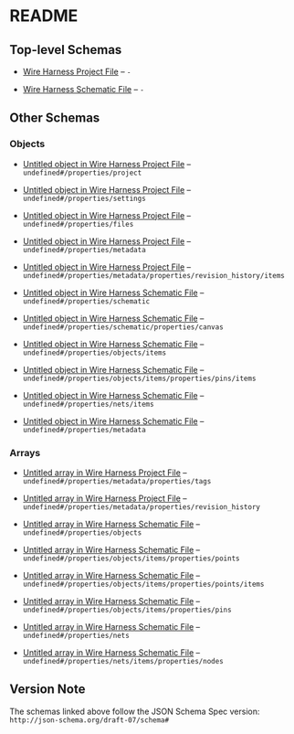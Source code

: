 # README

## Top-level Schemas

* [Wire Harness Project File](./project.md "Defines project-level configuration for a wire harness design") – `-`

* [Wire Harness Schematic File](./schematic.md "Defines all visual and logical components of a wire harness schematic, including canvas settings, object geometry, connectivity, and metadata") – `-`

## Other Schemas

### Objects

* [Untitled object in Wire Harness Project File](./project-properties-project.md "Basic metadata about the project") – `undefined#/properties/project`

* [Untitled object in Wire Harness Project File](./project-properties-settings.md "Canvas and design settings for the editor") – `undefined#/properties/settings`

* [Untitled object in Wire Harness Project File](./project-properties-files.md "References to data files used by the app") – `undefined#/properties/files`

* [Untitled object in Wire Harness Project File](./project-properties-metadata.md "Optional tags and revision history") – `undefined#/properties/metadata`

* [Untitled object in Wire Harness Project File](./project-properties-metadata-properties-revision_history-items.md) – `undefined#/properties/metadata/properties/revision_history/items`

* [Untitled object in Wire Harness Schematic File](./schematic-properties-schematic.md "Basic metadata about the schematic") – `undefined#/properties/schematic`

* [Untitled object in Wire Harness Schematic File](./schematic-properties-schematic-properties-canvas.md "Describes the virtual drawing space used in the schematic editor") – `undefined#/properties/schematic/properties/canvas`

* [Untitled object in Wire Harness Schematic File](./schematic-properties-objects-items.md) – `undefined#/properties/objects/items`

* [Untitled object in Wire Harness Schematic File](./schematic-properties-objects-items-properties-pins-items.md) – `undefined#/properties/objects/items/properties/pins/items`

* [Untitled object in Wire Harness Schematic File](./schematic-properties-nets-items.md) – `undefined#/properties/nets/items`

* [Untitled object in Wire Harness Schematic File](./schematic-properties-metadata.md "Optional metadata including creation date, author, and schematic notes") – `undefined#/properties/metadata`

### Arrays

* [Untitled array in Wire Harness Project File](./project-properties-metadata-properties-tags.md "Freeform tags for filtering or classification") – `undefined#/properties/metadata/properties/tags`

* [Untitled array in Wire Harness Project File](./project-properties-metadata-properties-revision_history.md "List of dated notes describing changes") – `undefined#/properties/metadata/properties/revision_history`

* [Untitled array in Wire Harness Schematic File](./schematic-properties-objects.md "List of all schematic elements including connectors, wires, labels, and symbols") – `undefined#/properties/objects`

* [Untitled array in Wire Harness Schematic File](./schematic-properties-objects-items-properties-points.md "List of (x, y) points defining the path of a wire") – `undefined#/properties/objects/items/properties/points`

* [Untitled array in Wire Harness Schematic File](./schematic-properties-objects-items-properties-points-items.md) – `undefined#/properties/objects/items/properties/points/items`

* [Untitled array in Wire Harness Schematic File](./schematic-properties-objects-items-properties-pins.md "List of pins for connector objects, each with a unique ID and name") – `undefined#/properties/objects/items/properties/pins`

* [Untitled array in Wire Harness Schematic File](./schematic-properties-nets.md "Explicit netlist definition linking pins by net name") – `undefined#/properties/nets`

* [Untitled array in Wire Harness Schematic File](./schematic-properties-nets-items-properties-nodes.md "List of pin IDs that belong to this net") – `undefined#/properties/nets/items/properties/nodes`

## Version Note

The schemas linked above follow the JSON Schema Spec version: `http://json-schema.org/draft-07/schema#`
